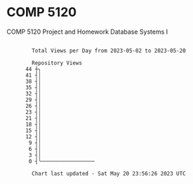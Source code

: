 # COMP 5120
COMP 5120 Project and Homework 
Database Systems I

```

        Total Views per Day from 2023-05-02 to 2023-05-20

        Repository Views
      44 ┼╮
      41 ┤│
      38 ┤│
      35 ┤│
      32 ┤│
      29 ┤│
      26 ┤│
      23 ┤│
      21 ┤│
      18 ┤│
      15 ┤│
      12 ┤│
       9 ┤│
       6 ┤│
       3 ┤│
       0 ┤╰─────────────────

        Chart last updated - Sat May 20 23:56:26 2023 UTC
        
```
